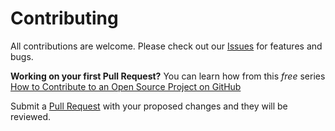 # Contributing

All contributions are welcome.  Please check out our [Issues](https://github.com/jelly-fin/jelly-fin/issues) for features and bugs.

**Working on your first Pull Request?** You can learn how from this *free* series [How to Contribute to an Open Source Project on GitHub](https://egghead.io/series/how-to-contribute-to-an-open-source-project-on-github) 

Submit a [Pull Request](https://github.com/jonathan-irvin/jelly-fin/pulls) with your proposed changes and they will be reviewed.
